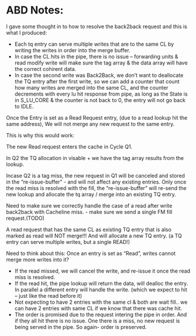 
# ABD Notes:
I gave some thought in to how to resolve the back2back request and this is what I produced:

- Each tq entry can serve multiple writes that are to the same CL by writing the writes in order into the merge buffer.
- In case the CL hits in the pipe, there is no issue – forwarding units & read modify write will make sure the tag array & the data array will have the correct cohirent data.
- In case the second write was Back2Back, we don’t want to deallocate the TQ entry after the first write, so we can add a counter that count how many writes are merged into the same CL, and the counter decrements with every lu hit response from pipe, as long as the State is in S\_LU\_CORE & the counter is not back to 0, the entry will not go back to IDLE.

Once the Entry is set as a Read Request entry, (due to a read lookup hit the same address), We will not merge any new request to the same entry.

This is why this would work:

The new Read request enters the cache in Cycle Q1.

In Q2 the TQ allocation in visable + we have the tag array results from the lookup.

Incase Q2 is a tag miss, the new request in Q1 will be canceled and stored in the “re-issue-buffer" - and will not affect any existing entries.
Only once the read miss is resolved with the fill, the “re-issue-buffer" will re-send the new lookup and allocate the tq array / merge into an existing TQ entry.

Need to make sure we correctly handle the case of a read after write back2back with Cacheline miss. - make sure we send a single FM fill request.(TODO)

A read request that has the same CL as existing TQ entry that is also marked as read will NOT merge!!! And will allocate a new TQ entry. (a TQ entry can serve multiple writes, but a single READ!)


Need to think about this: Once an entry is set as “Read”, writes cannot merge more writes into it?

- If the read missed, we will cancel the write, and re-issue it once the read miss is resolved.
- If the read hit, the pipe lookup will return the data, will dealloc the entry.
  In parallel a different entry will handle the write. (which we expect to hit – just like the read before it)
- Not expecting to have 2 entries with the same cl & both are wait fill.. we can have 2 entries with same CL if we know that there was cache hit.
- The order is promised due to the request intering the pipe in order. And if they all hit there is no issue. One there is a miss, no new request is being served in the pipe. So again- order is preserved.
